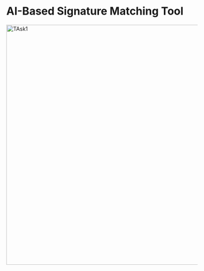 # AI-Based Signature Matching Tool

<img width="898" height="632" alt="TAsk1" src="https://github.com/user-attachments/assets/25b81c4e-aed0-4132-852d-4890ac97187f" />
